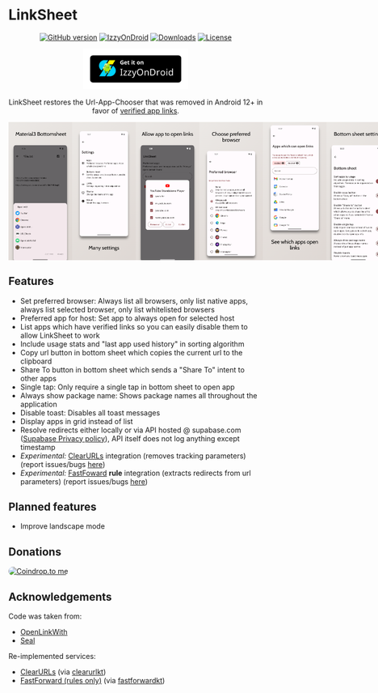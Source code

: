# LinkSheet

<!-- ---------- Badges ---------- -->
<div align="center">

[![GitHub version](https://img.shields.io/github/v/release/1fexd/LinkSheet)](https://github.com/1fexd/LinkSheet/releases/latest)
[![IzzyOnDroid](https://img.shields.io/endpoint?url=https://apt.izzysoft.de/fdroid/api/v1/shield/fe.linksheet)](https://apt.izzysoft.de/fdroid/index/apk/fe.linksheet)
[![Downloads](https://img.shields.io/github/downloads/1fexd/LinkSheet/total)]()
[![License](https://img.shields.io/github/license/1fexd/LinkSheet)](https://github.com/1fexd/LinkSheet/blob/master/LICENSE)

</div>

<!-- ---------- Download ---------- -->
<div align="center">

[<img src="readme/IzzyOnDroid.png"
alt="Get it on IzzySoft"
height="80">](https://apt.izzysoft.de/fdroid/index/apk/fe.linksheet)
</div>


<!-- ---------- Description ---------- -->
<div align="center">

LinkSheet restores the Url-App-Chooser that was removed in Android 12+ in favor of [verified app links](https://developer.android.com/training/app-links/verify-android-applinks).

</div>

<!-- ---------- Screenshots ---------- -->
<div align="center">

<div style="display: flex;">
  <img src="readme/screenshot1.png" width=25%>
  <img src="readme/screenshot2.png" width=25%>
  <img src="readme/screenshot3.png" width=25%>
  <img src="readme/screenshot4.png" width=25%>
  <img src="readme/screenshot5.png" width=25%>
  <img src="readme/screenshot6.png" width=25%>
  <img src="readme/screenshot7.png" width=25%>
</div>

 </div>
 
## Features

* Set preferred browser: Always list all browsers, only list native apps, always list selected browser, only list whitelisted browsers 
* Preferred app for host: Set app to always open for selected host
* List apps which have verified links so you can easily disable them to allow LinkSheet to work
* Include usage stats and "last app used history" in sorting algorithm
* Copy url button in bottom sheet which copies the current url to the clipboard
* Share To button in bottom sheet which sends a "Share To" intent to other apps
* Single tap: Only require a single tap in bottom sheet to open app
* Always show package name: Shows package names all throughout the application
* Disable toast: Disables all toast messages
* Display apps in grid instead of list
* Resolve redirects either locally or via API hosted @ supabase.com ([Supabase Privacy policy](https://supabase.com/privacy)), API itself does not log anything except timestamp
* *Experimental:* [ClearURLs](https://github.com/ClearURLs) integration (removes tracking parameters) (report issues/bugs [here](https://github.com/1fexd/clearurlkt))
* *Experimental:* [FastFoward](https://github.com/FastForwardTeam/FastForward) **rule** integration (extracts redirects from url parameters) (report issues/bugs [here](https://github.com/1fexd/fastforwardkt))

## Planned features
* Improve landscape mode

## Donations

<a href="https://coindrop.to/fexd" target="_blank"><img src="https://coindrop.to/embed-button.png" style="border-radius: 10px; height: 57px !important;width: 229px !important;" alt="Coindrop.to me"></img></a>

## Acknowledgements

Code was taken from:

* [OpenLinkWith](https://github.com/tasomaniac/OpenLinkWith)
* [Seal](https://github.com/JunkFood02/Seal)

Re-implemented services:

* [ClearURLs](https://github.com/ClearURLs) (via [clearurlkt](https://github.com/1fexd/clearurlkt))
* [FastForward (rules only)](https://github.com/FastForwardTeam/FastForward) (via [fastforwardkt](https://github.com/1fexd/fastforwardkt))
